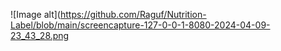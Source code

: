 ![Image alt](https://github.com/Raguf/Nutrition-Label/blob/main/screencapture-127-0-0-1-8080-2024-04-09-23_43_28.png
